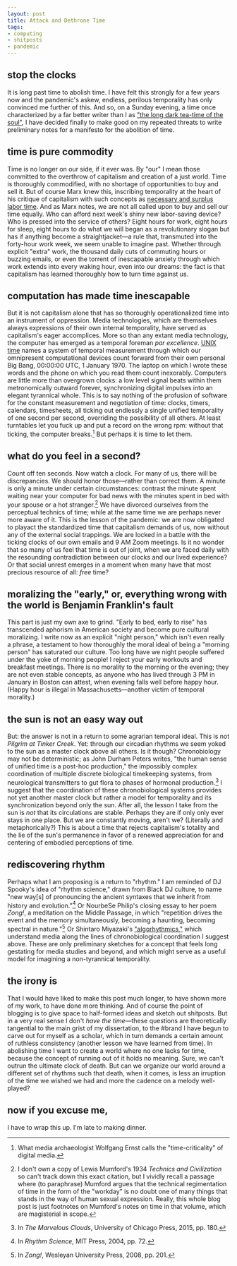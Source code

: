 ```yaml
---
layout: post
title: Attack and Dethrone Time
tags:
- computing
- shitposts
- pandemic
---
```


## stop the clocks

It is long past time to abolish time. I have felt this strongly for a few years now and the pandemic's askew, endless, perilous temporality has only convinced me further of this. And so, on a Sunday evening, a time once characterized by a far better writer than I as ["the long dark tea-time of the soul"](https://en.wikipedia.org/wiki/The_Long_Dark_Tea-Time_of_the_Soul), I have decided finally to make good on my repeated threats to write preliminary notes for a  manifesto for the abolition of time. 

## time is pure commodity

Time is no longer on our side, if it ever was. By "our" I mean those committed to the overthrow of capitalism and creation of a just world. Time is thoroughly commodified, with no shortage of opportunities to buy and sell it. But of course Marx knew this, inscribing temporality at the heart of his critique of capitalism with such concepts as [necessary and surplus labor time](https://www.marxists.org/glossary/terms/n/e.htm). And as Marx notes, we are not all called upon to buy and sell our time equally. Who can afford next week's shiny new labor-saving device? Who is pressed into the service of others? Eight hours for work, eight hours for sleep, eight hours to do what we will began as a revolutionary slogan but has if anything become a straightjacket—a rule that, transmuted into the forty-hour work week, we seem unable to imagine past. Whether through explicit "extra" work, the thousand daily cuts of commuting hours or buzzing emails, or even the torrent of inescapable anxiety through which work extends into every waking hour, even into our dreams: the fact is that capitalism has learned thoroughly how to turn time against us. 

## computation has made time inescapable

But it is not capitalism alone that has so thoroughly operationalized time into an instrument of oppression. Media technologies, which are themselves always expressions of their own internal temporality, have served as capitalism's eager accomplices. More so than any extant media technology, the computer has emerged as a temporal foreman *par excellence*. [UNIX time](https://en.wikipedia.org/wiki/Unix_time) names a system of temporal measurement through which our omnipresent computational devices count forward from their own personal Big Bang, 00:00:00 UTC, 1 January 1970. The laptop on which I wrote these words and the phone on which you read them count inexorably. Computers are little more than overgrown clocks: a low level signal beats within them metronomically outward forever, synchronizing digital impulses into an elegant tyrannical whole. This is to say nothing of the profusion of software for the constant measurement and negotiation of time: clocks, timers, calendars, timesheets, all ticking out endlessly a single unified temporality of one second per second, overriding the possibility of all others. At least turntables let you fuck up and put a record on the wrong rpm: without that ticking, the computer breaks.[^1] But perhaps it is time to let them.

[^1]: What media archaeologist Wolfgang Ernst calls the "time-criticality" of digital media.

## what do you feel in a second?

Count off ten seconds. Now watch a clock. For many of us, there will be discrepancies. We should honor those—rather than correct them. A minute is only a minute under certain circumstances: contrast the minute spent waiting near your computer for bad news with the minutes spent in bed with your spouse or a hot stranger.[^2] We have divorced ourselves from the perceptual technics of time; while at the same time we are perhaps never more aware of it. This is the lesson of the pandemic: we are now obligated to playact the standardized time that capitalism demands of us, now without any of the external social trappings. We are locked in a battle with the ticking clocks of our own emails and 9 AM Zoom meetings. Is it no wonder that so many of us feel that time is out of joint, when we are faced daily with the resounding contradiction between our clocks and our lived experience? Or that social unrest emerges in a moment when many have that most precious resource of all: *free* time?

[^2]: I don't own a copy of Lewis Mumford's 1934 *Technics and Civilization* so can't track down this exact citation, but I vividly recall a passage where (to paraphrase) Mumford argues that the technical regimentation of time in the form of the "workday" is no doubt one of many things that stands in the way of human sexual expression. Really, this whole blog post is just footnotes on Mumford's notes on time in that volume, which are magisterial in scope.

## moralizing the "early," or, everything wrong with the world is Benjamin Franklin's fault

This part is just my own axe to grind. "Early to bed, early to rise" has transcended aphorism in American society and become pure cultural moralizing. I write now as an explicit "night person," which isn't even really a phrase, a testament to how thoroughly the moral ideal of being a "morning person" has saturated our culture. Too long have we night people suffered under the yoke of morning people! I reject your early workouts and breakfast meetings. There is no morality to the morning or the evening; they are not even stable concepts, as anyone who has lived through 3 PM in January in Boston can attest, when evening falls well before happy hour. (Happy hour is illegal in Massachusetts—another victim of temporal morality.) 

## the sun is not an easy way out

But: the answer is not in a return to some agrarian temporal ideal. This is not *Pilgrim at Tinker Creek*. Yet: through our circadian rhythms we seem yoked to the sun as a master clock above all others. Is it though? Chronobiology may not be deterministic; as John Durham Peters writes, "the human sense of unified time is a post-hoc production," the impossibly complex coordination of multiple discrete biological timekeeping systems, from neurological transmitters to gut flora to phases of hormonal production.[^3] I suggest that the coordination of these chronobiological systems provides not yet another master clock but rather a model for temporality and its synchronization beyond only the sun. After all, the lesson I take from the sun is *not* that its circulations are stable. Perhaps they are if only only ever stays in one place. But we are constantly moving, aren't we? (Literally and metaphorically?) This is about a time that rejects capitalism's totality and the lie of the sun's permanence in favor of a renewed appreciation for and centering of embodied perceptions of time. 

[^3]: In *The Marvelous Clouds*, University of Chicago Press, 2015, pp. 180.

## rediscovering rhythm

Perhaps what I am proposing is a return to "rhythm." I am reminded of DJ Spooky's idea of "rhythm science," drawn from Black DJ culture, to name "new way[s] of pronouncing the ancient syntaxes that we inherit from history and evolution."[^4] Or NourbeSe Philip's closing essay to her poem *Zong!*, a meditation on the Middle Passage, in which "repetition drives the event and the memory simultaneously, becoming a haunting, becoming spectral in nature."[^5] Or Shintaro Miyazaki's ["algorhythmics,"](http://computationalculture.net/algorhythmics-understanding-micro-temporality-in-computational-cultures/) which understand media along the lines of chronobiological coordination I suggest above. These are only preliminary sketches for a concept that feels long gestating for media studies and beyond, and which might serve as a useful model for imagining a non-tyrannical temporality. 

[^4]: In *Rhythm Science*, MIT Press, 2004, pp. 72. 

[^5]: In *Zong!*, Wesleyan University Press, 2008, pp. 201. 

## the irony is

That I would have liked to make this post much longer, to have shown more of my work, to have done more thinking. And of course the point of blogging is to give space to half-formed ideas and sketch out shitposts. But in a very real sense I don't *have the time*—these questions are theoretically tangential to the main grist of my dissertation, to the #brand I have begun to carve out for myself as a scholar, which in turn demands a certain amount of ruthless consistency (another lesson we have learned from time). In abolishing time I want to create a world where no one lacks for time, because the concept of running out of it holds no meaning. Sure, we can't outrun the ultimate clock of death. But can we organize our world around a different set of rhythms such that death, when it comes, is less an irruption of the time we wished we had and more the cadence on a melody well-played? 

## now if you excuse me,

I have to wrap this up. I'm late to making dinner. 